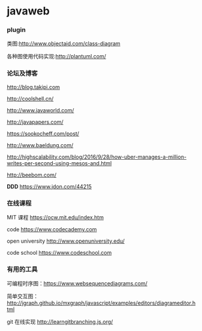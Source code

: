 # javaweb

### plugin ###
类图:http://www.objectaid.com/class-diagram

各种图使用代码实现:http://plantuml.com/

### 论坛及博客 ###
http://blog.takipi.com

http://coolshell.cn/

http://www.javaworld.com/

http://javapapers.com/

https://sookocheff.com/post/

http://www.baeldung.com/

http://highscalability.com/blog/2016/9/28/how-uber-manages-a-million-writes-per-second-using-mesos-and.html

http://beebom.com/


**DDD**
https://www.jdon.com/44215

### 在线课程 ###

MIT 课程 https://ocw.mit.edu/index.htm

code https://www.codecademy.com

open university http://www.openuniversity.edu/

code school https://www.codeschool.com
### 有用的工具 ###

可编程时序图：https://www.websequencediagrams.com/

简单交互图：http://jgraph.github.io/mxgraph/javascript/examples/editors/diagrameditor.html

git 在线实现 http://learngitbranching.js.org/
